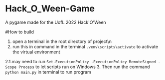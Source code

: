 # Hack_O_Ween-Game
A pygame made for the UofL 2022 Hack'O'Ween 


#How to build
1. open a terminal in the root directory of project\n
2. run this in command in the terminal
```.venv\scripts\activate```
to activate the virtual environment

2.1.may need to run 
```Set-ExecutionPolicy -ExecutionPolicy RemoteSigned -Scope Process```
to let scripts run on Windows
3. Then run the command
```python main.py```
in terminal to run program
